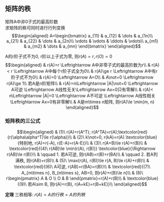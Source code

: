 ## 矩阵的秩
矩阵A中非0子式的最高阶数  
求矩阵的秩可同时进行行列变换
$$\begin{aligned}
A=\begin{bmatrix}
a_{11} & a_{12} & \dots & a_{1n}\\
a_{21} & a_{22} & \dots & a_{2n}\\
\vdots & \vdots & \ddots & \vdots\\
a_{m1} & a_{m2} & \dots & a_{mn}
\end{bmatrix}
\end{aligned}$$

A的r阶子式不为0, r阶以上子式为零, 则$r(A)=r, r(O)=0$
$$\begin{aligned}
& r(A)=r \Leftrightarrow A中非零子式的最高阶数为r\\
& r(A)< r \Leftrightarrow A中每个r阶子式全为0\\
& r(A)\ge r \Leftrightarrow A中有r阶子式不为0\\
& r(A)=0 \Leftrightarrow A=O\\
& A\not=0 \Leftrightarrow r(A)\ge 1\\
若A是n阶矩阵\\
& r(A)=n\Leftrightarrow |A|\not=0 \Leftrightarrow A可逆 \Leftrightarrow A线性无关\Leftrightarrow Ax=0只有零解\\
& r(A)< n\Leftrightarrow |A|=0 \Leftrightarrow A不可逆 \Leftrightarrow A线性相关\Leftrightarrow Ax=0有非零解\\
& A是m\times n矩阵, 则r(A)\le \min(m, n)
\end{aligned}$$

### 矩阵秩的三公式
$$\begin{aligned}
& (1)\ r(A)=r(A^T); r(A^TA)=r(A);\textcolor{red}{r(\alpha\alpha^T)\le r(\alpha)}\\
& (2)\ k\not=0, r(kA)=r(A).\textcolor{blue}{特别地, r(A)=r(-A), r(E-A)=r(A-E)}\\
& (3)\ r(A+B)\le r(A)+r(B)\\
& \textcolor{red}{(4)\ r(AB)\le \min(r(A), r(B))} \textcolor{blue}{\Rightarrow r(AB)\le r(B)}\\
& \qquad 1. 若A可逆, 则r(AB)=r(B)=r(BA)\\
& \qquad 2. 若A列满秩, 则r(AB)=r(B)\\
& (5)\ \max(r(A), r(B))\le r(A, B)\le r(A)+r(B)\\
& \textcolor{red}{(6)\ A可逆, r(AB)=r(BA)=r(B)}\\
& \textcolor{red}{(7)\ A_{m\times n}, B_{n\times s}, AB=0, 则r(A)+r(B)\le n}\\
& (8)\ r\begin{pmatrix}
A & O \\
O & B
\end{pmatrix}=r(A)+r(B)\\
& \textcolor{blue}{(9)\ 若A\sim B, 则r(A)=r(B), r(A+kE)=r(B+kE)}\\
\end{aligned}$$

**定理** 三秩相等: $r(A)=A的行秩=A的列秩$
